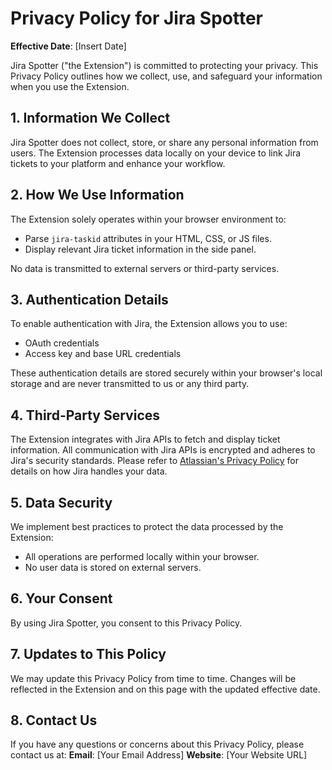 # Privacy Policy for Jira Spotter

**Effective Date**: [Insert Date]

Jira Spotter ("the Extension") is committed to protecting your privacy. This Privacy Policy outlines how we collect, use, and safeguard your information when you use the Extension.

## 1. Information We Collect

Jira Spotter does not collect, store, or share any personal information from users. The Extension processes data locally on your device to link Jira tickets to your platform and enhance your workflow.

## 2. How We Use Information

The Extension solely operates within your browser environment to:

- Parse `jira-taskid` attributes in your HTML, CSS, or JS files.
- Display relevant Jira ticket information in the side panel.

No data is transmitted to external servers or third-party services.

## 3. Authentication Details

To enable authentication with Jira, the Extension allows you to use:

- OAuth credentials
- Access key and base URL credentials

These authentication details are stored securely within your browser's local storage and are never transmitted to us or any third party.

## 4. Third-Party Services

The Extension integrates with Jira APIs to fetch and display ticket information. All communication with Jira APIs is encrypted and adheres to Jira's security standards. Please refer to [Atlassian&#39;s Privacy Policy](https://www.atlassian.com/legal/privacy-policy) for details on how Jira handles your data.

## 5. Data Security

We implement best practices to protect the data processed by the Extension:

- All operations are performed locally within your browser.
- No user data is stored on external servers.

## 6. Your Consent

By using Jira Spotter, you consent to this Privacy Policy.

## 7. Updates to This Policy

We may update this Privacy Policy from time to time. Changes will be reflected in the Extension and on this page with the updated effective date.

## 8. Contact Us

If you have any questions or concerns about this Privacy Policy, please contact us at:
**Email**: [Your Email Address]
**Website**: [Your Website URL]
